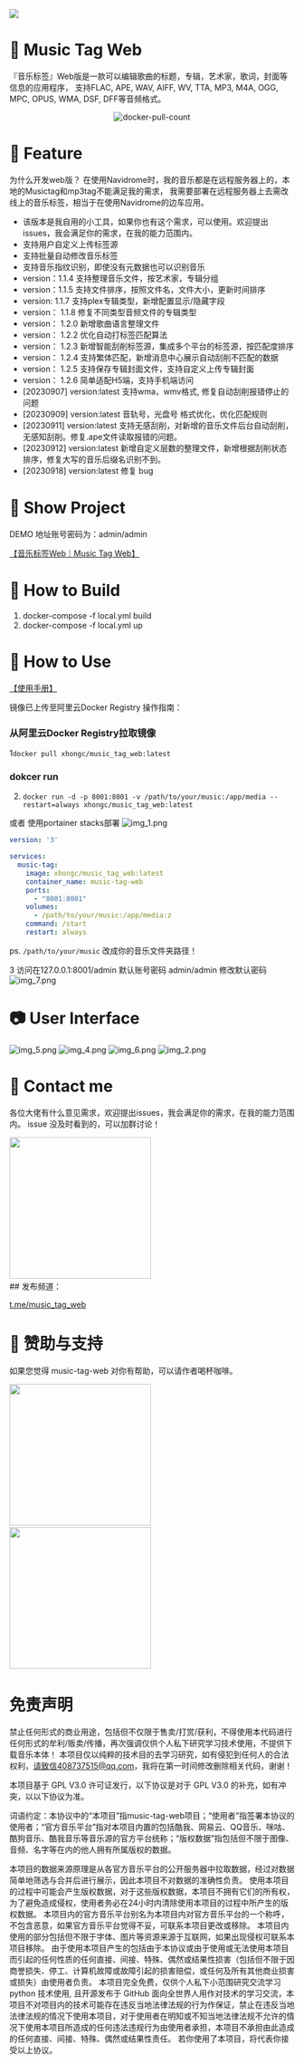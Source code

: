 ![](music-tag.png)

# 🚀 Music Tag Web

『音乐标签』Web版是一款可以编辑歌曲的标题，专辑，艺术家，歌词，封面等信息的应用程序， 支持FLAC, APE, WAV, AIFF, WV, TTA, MP3, M4A, OGG, MPC, OPUS, WMA, DSF,
DFF等音频格式。
<div class="column" align="middle">
  <img src="https://img.shields.io/docker/pulls/xhongc/music_tag_web" alt="docker-pull-count" />
</div>

# 🎉 Feature

为什么开发web版？ 在使用Navidrome时，我的音乐都是在远程服务器上的，本地的Musictag和mp3tag不能满足我的需求， 我需要部署在远程服务器上去需改线上的音乐标签，相当于在使用Navidrome的边车应用。

- 该版本是我自用的小工具，如果你也有这个需求，可以使用。欢迎提出issues，我会满足你的需求，在我的能力范围内。
- 支持用户自定义上传标签源
- 支持批量自动修改音乐标签
- 支持音乐指纹识别，即使没有元数据也可以识别音乐
- version：1.1.4 支持整理音乐文件，按艺术家，专辑分组
- version：1.1.5 支持文件排序，按照文件名，文件大小，更新时间排序
- version: 1.1.7 支持plex专辑类型，新增配置显示/隐藏字段
- version： 1.1.8 修复不同类型音频文件的专辑类型
- version： 1.2.0 新增歌曲语言整理文件
- version： 1.2.2 优化自动打标签匹配算法
- version： 1.2.3 新增智能刮削标签源，集成多个平台的标签源，按匹配度排序
- version： 1.2.4 支持繁体匹配，新增消息中心展示自动刮削不匹配的数据
- version： 1.2.5 支持保存专辑封面文件，支持自定义上传专辑封面
- version： 1.2.6 简单适配H5端，支持手机端访问
- [20230907] version:latest 支持wma，wmv格式, 修复自动刮削报错停止的问题
- [20230909] version:latest 音轨号，光盘号 格式优化，优化匹配规则
- [20230911] version:latest 支持无感刮削，对新增的音乐文件后台自动刮削，无感知刮削。修复.ape文件读取报错的问题。
- [20230912] version:latest 新增自定义层数的整理文件，新增根据刮削状态排序，修复大写的音乐后缀名识别不到。
- [20230918] version:latest 修复 bug
# 🦀 Show Project
DEMO 地址账号密码为：admin/admin

[【音乐标签Web｜Music Tag Web】](http://42.193.218.103:8002/#/)

# 🔨 How to Build

1. docker-compose -f local.yml build
2. docker-compose -f local.yml up

# 💯 How to Use
[【使用手册】](https://xiers-organization.gitbook.io/music-tag-web/)

镜像已上传至阿里云Docker Registry 操作指南：

### 从阿里云Docker Registry拉取镜像

1`docker pull xhongc/music_tag_web:latest`

### dokcer run

2. `docker run -d -p 8001:8001 -v /path/to/your/music:/app/media --restart=always xhongc/music_tag_web:latest`
   
或者 使用portainer stacks部署
   ![img_1.png](img_1.png)

```yaml
version: '3'

services:
  music-tag:
    image: xhongc/music_tag_web:latest
    container_name: music-tag-web
    ports:
      - "8001:8001"
    volumes:
      - /path/to/your/music:/app/media:z
    command: /start
    restart: always
```
ps. `/path/to/your/music` 改成你的音乐文件夹路径！

3 访问在127.0.0.1:8001/admin 默认账号密码 admin/admin 修改默认密码
![img_7.png](img_7.png)

# 📷 User Interface
![img_5.png](img_5.png)
![img_4.png](img_4.png)
![img_6.png](img_6.png)
![img_2.png](img_2.png)

# 💬 Contact me
各位大佬有什么意见需求，欢迎提出issues，我会满足你的需求，在我的能力范围内。
issue 没及时看到的，可以加群讨论！
<div>
<img  src="/img_10.png" width="250">  &nbsp;
</div>
## 发布频道：

[t.me/music_tag_web](https://t.me/music_tag_web)

# 💸 赞助与支持
如果您觉得 music-tag-web 对你有帮助，可以请作者喝杯咖啡。
<div>
<img  src="/WechatIMG377.jpg" width="250" >  &nbsp; 
<img  src="/img_8.png" width="250">  &nbsp;
</div>

# 免责声明
禁止任何形式的商业用途，包括但不仅限于售卖/打赏/获利，不得使用本代码进行任何形式的牟利/贩卖/传播，再次强调仅供个人私下研究学习技术使用，不提供下载音乐本体！ 本项目仅以纯粹的技术目的去学习研究，如有侵犯到任何人的合法权利，请致信408737515@qq.com，我将在第一时间修改删除相关代码，谢谢！

本项目基于 GPL V3.0 许可证发行，以下协议是对于 GPL V3.0 的补充，如有冲突，以以下协议为准。

词语约定：本协议中的“本项目”指music-tag-web项目；“使用者”指签署本协议的使用者；“官方音乐平台”指对本项目内置的包括酷我、网易云、QQ音乐、咪咕、酷狗音乐、酷我音乐等音乐源的官方平台统称；“版权数据”指包括但不限于图像、音频、名字等在内的他人拥有所属版权的数据。

本项目的数据来源原理是从各官方音乐平台的公开服务器中拉取数据，经过对数据简单地筛选与合并后进行展示，因此本项目不对数据的准确性负责。 使用本项目的过程中可能会产生版权数据，对于这些版权数据，本项目不拥有它们的所有权，为了避免造成侵权，使用者务必在24小时内清除使用本项目的过程中所产生的版权数据。 本项目内的官方音乐平台别名为本项目内对官方音乐平台的一个称呼，不包含恶意，如果官方音乐平台觉得不妥，可联系本项目更改或移除。 本项目内使用的部分包括但不限于字体、图片等资源来源于互联网，如果出现侵权可联系本项目移除。 由于使用本项目产生的包括由于本协议或由于使用或无法使用本项目而引起的任何性质的任何直接、间接、特殊、偶然或结果性损害（包括但不限于因商誉损失、停工、计算机故障或故障引起的损害赔偿，或任何及所有其他商业损害或损失）由使用者负责。 本项目完全免费，仅供个人私下小范围研究交流学习 python 技术使用, 且开源发布于 GitHub 面向全世界人用作对技术的学习交流，本项目不对项目内的技术可能存在违反当地法律法规的行为作保证，禁止在违反当地法律法规的情况下使用本项目，对于使用者在明知或不知当地法律法规不允许的情况下使用本项目所造成的任何违法违规行为由使用者承担，本项目不承担由此造成的任何直接、间接、特殊、偶然或结果性责任。 若你使用了本项目，将代表你接受以上协议。
